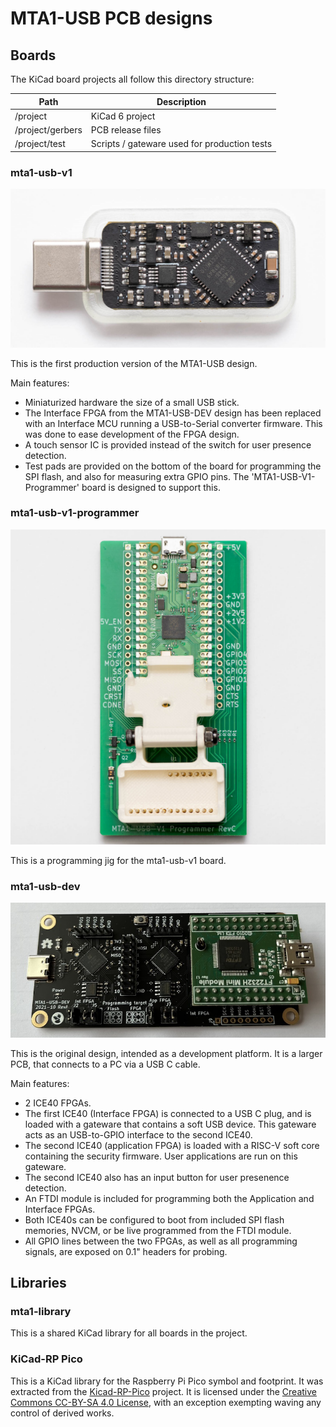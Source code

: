 # MTA1-USB PCB designs

## Boards

The KiCad board projects all follow this directory structure:

| Path | Description |
| ---  | --- |
| /project | KiCad 6 project |
| /project/gerbers | PCB release files |
| /project/test | Scripts / gateware used for production tests |

### mta1-usb-v1

![](../../doc/images/mta1-usb-v1.jpg)

This is the first production version of the MTA1-USB design.

Main features:
* Miniaturized hardware the size of a small USB stick.
* The Interface FPGA from the MTA1-USB-DEV design has been replaced with an Interface MCU running a USB-to-Serial converter firmware. This was done to ease development of the FPGA design.
* A touch sensor IC is provided instead of the switch for user presence detection.
* Test pads are provided on the bottom of the board for programming the SPI flash, and also for measuring extra GPIO pins. The 'MTA1-USB-V1-Programmer' board is designed to support this.

### mta1-usb-v1-programmer

![](../../doc/images/mta1-usb-v1-programmer.jpg)

This is a programming jig for the mta1-usb-v1 board.

### mta1-usb-dev

![](../../doc/images/mta1-usb-dev.jpg)

This is the original design, intended as a development platform. It is a larger PCB, that connects to a PC via a USB C cable. 

Main features:
* 2 ICE40 FPGAs.
* The first ICE40 (Interface FPGA) is connected to a USB C plug, and is loaded with a gateware that contains a soft USB device. This gateware acts as an USB-to-GPIO interface to the second ICE40.
* The second ICE40 (application FPGA) is loaded with a RISC-V soft core containing the security firmware. User applications are run on this gateware.
* The second ICE40 also has an input button for user presenence detection.
* An FTDI module is included for programming both the Application and Interface FPGAs.
* Both ICE40s can be configured to boot from included SPI flash memories, NVCM, or be live programmed from the FTDI module.
* All GPIO lines between the two FPGAs, as well as all programming signals, are exposed on 0.1" headers for probing.

## Libraries

### mta1-library

This is a shared KiCad library for all boards in the project.

### KiCad-RP Pico

This is a KiCad library for the Raspberry Pi Pico symbol and footprint. It was extracted from the [Kicad-RP-Pico](https://github.com/ncarandini/KiCad-RP-Pico) project. It is licensed under the [Creative Commons CC-BY-SA 4.0 License](https://creativecommons.org/licenses/by-sa/4.0/legalcode), with an exception exempting waving any control of derived works.
